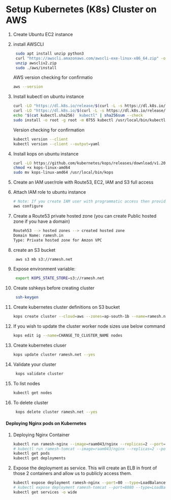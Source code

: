 # Setup Kubernetes (K8s) Cluster on AWS


1. Create Ubuntu EC2 instance
1. install AWSCLI
   ```sh
    sudo apt install unzip python3
    curl "https://awscli.amazonaws.com/awscli-exe-linux-x86_64.zip" -o "awscliv2.zip"
    unzip awscliv2.zip
    sudo ./aws/install
    ```
    AWS version checking for confirmatio
    ```sh
    aws --version
    ```

1. Install kubectl on ubuntu instance
   ```sh
   curl -LO "https://dl.k8s.io/release/$(curl -L -s https://dl.k8s.io/release/stable.txt)/bin/linux/amd64/kubectl"
   curl -LO "https://dl.k8s.io/$(curl -L -s https://dl.k8s.io/release/stable.txt)/bin/linux/amd64/kubectl.sha256"
   echo "$(cat kubectl.sha256)  kubectl" | sha256sum --check
   sudo install -o root -g root -m 0755 kubectl /usr/local/bin/kubectl
   ```
   Version checking for confirmation
   ```sh
   kubectl version --client
   kubectl version --client --output=yaml 
   ```

1. Install kops on ubuntu instance
   ```sh
   curl -LO https://github.com/kubernetes/kops/releases/download/v1.20.0/kops-linux-amd64
   chmod +x kops-linux-amd64
   sudo mv kops-linux-amd64 /usr/local/bin/kops
   ```
1. Create an IAM user/role  with Route53, EC2, IAM and S3 full access

1. Attach IAM role to ubuntu instance
   ```sh
   # Note: If you create IAM user with programmatic access then provide Access keys. Otherwise region information is enough
   aws configure
    ```

1. Create a Route53 private hosted zone (you can create Public hosted zone if you have a domain)
   ```sh
   Routeh53 --> hosted zones --> created hosted zone  
   Domain Name: ramesh.in
   Type: Private hosted zone for Amzon VPC
   ```

1. create an S3 bucket
   ```sh
    aws s3 mb s3://ramesh.net
   ```
1. Expose environment variable:
   ```sh
    export KOPS_STATE_STORE=s3://ramesh.net
   ```

1. Create sshkeys before creating cluster
   ```sh
    ssh-keygen
   ```

1. Create kubernetes cluster definitions on S3 bucket
   ```sh
   kops create cluster --cloud=aws --zones=ap-south-1b --name=ramesh.net --dns-zone=ramesh.in --dns private 
    ```

1. If you wish to update the cluster worker node sizes use below command 
   ```sh 
   kops edit ig --name=CHANGE_TO_CLUSTER_NAME nodes
   ```

1. Create kubernetes cluser
    ```sh
    kops update cluster ramesh.net --yes
    ```

1. Validate your cluster
     ```sh
      kops validate cluster
    ```

1. To list nodes
   ```sh
   kubectl get nodes
   ```

1. To delete cluster
    ```sh
     kops delete cluster ramesh.net --yes
    ```
   
#### Deploying Nginx pods on Kubernetes
1. Deploying Nginx Container
    ```sh
    kubectl run ramesh-nginx --image=raam043/nginx --replicas=2 --port=80
    # kubectl run ramesh-tomcat --image=raam043/nginx --replicas=2 --port=8080
    kubectl get pods
    kubectl get deployments
   ```

1. Expose the deployment as service. This will create an ELB in front of those 2 containers and allow us to publicly access them.
   ```sh
   kubectl expose deployment ramesh-nginx --port=80 --type=LoadBalancer
   # kubectl expose deployment ramesh-tomcat --port=8080 --type=LoadBalancer
   kubectl get services -o wide
   ```
